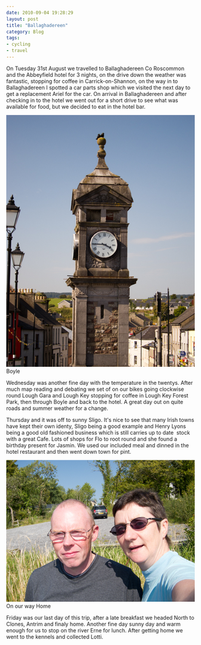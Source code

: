 ```yaml
---
date: 2010-09-04 19:28:29
layout: post
title: "Ballaghadereen"
category: Blog
tags:
- cycling
- travel
---
```


On Tuesday 31st August we travelled to Ballaghadereen Co Roscommon and the Abbeyfield hotel for 3 nights, on the drive down the weather was fantastic, stopping for coffee in Carrick-on-Shannon, on the way in to Ballaghadereen I spotted a car parts shop which we visited the next day to get a replacement Ariel for the car. On arrival in Ballaghadereen and after checking in to the hotel we went out for a short drive to see what was available for food, but we decided to eat in the hotel bar.

<img src="/images/2010/img_0146.jpg">
Boyle


Wednesday was another fine day with the temperature in the twentys. After much map reading and debating we set of on our bikes going clockwise round Lough Gara and Lough Key stopping for coffee in Lough Key Forest Park, then through Boyle and back to the hotel. A great day out on quite roads and summer weather for a change.

Thursday and it was off to sunny Sligo. It's nice to see that many Irish towns have kept their own identy, Sligo being a good example and Henry Lyons being a good old fashioned business which is still carries up to date  stock with a great Cafe. Lots of shops for Flo to root round and she found a birthday present for Jasmin. We used our included meal and dinned in the hotel restaurant and then went down town for pint.

<img src="/images/2010/img_0166.jpg">
On our way Home

Friday was our last day of this trip, after a late breakfast we headed North to Clones, Antrim and finaly home. Another fine day sunny day and warm enough for us to stop on the river Erne for lunch. After getting home we went to the kennels and collected Lotti.
